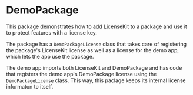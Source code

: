# DemoPackage

This package demonstrates how to add LicenseKit to a package
and use it to protect features with a license key.

The package has a `DemoPackageLicense` class that takes care
of registering the package's LicenseKit license as well as a
license for the demo app, which lets the app use the package.  

The demo app imports both LicenseKit and DemoPackage and has
code that registers the demo app's DemoPackage license using
the `DemoPackageLicense` class. This way, this paclage keeps
its internal license informaton to itself. 
